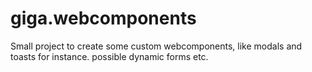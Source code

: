 # giga.webcomponents
Small project to create some custom webcomponents, like modals and toasts for instance. possible dynamic forms etc.
